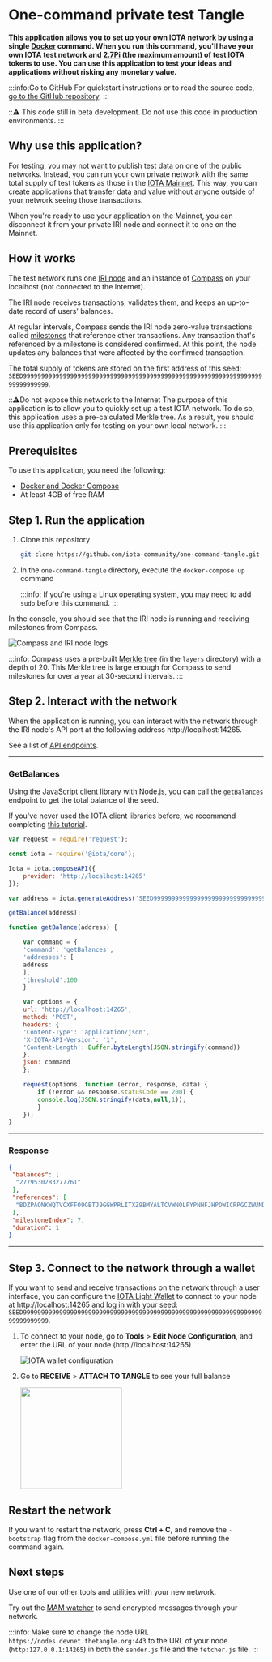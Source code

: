 # One-command private test Tangle

**This application allows you to set up your own IOTA network by using a single [Docker](https://www.docker.com/why-docker) command. When you run this command, you'll have your own IOTA test network and [2.7Pi](root://iota-basics/0.1/references/units-of-iota-tokens.md) (the maximum amount) of test IOTA tokens to use. You can use this application to test your ideas and applications without risking any monetary value.**

:::info:Go to GitHub
For quickstart instructions or to read the source code, [go to the GitHub repository](https://github.com/iota-community/one-command-tangle).
:::

:::warning:
This code still in beta development. Do not use this code in production environments.
:::

## Why use this application?

For testing, you may not want to publish test data on one of the public networks. Instead, you can run your own private network with the same total supply of test tokens as those in the [IOTA Mainnet](root://getting-started/0.1/references/iota-networks.md#mainnet). This way, you can create applications that transfer data and value without anyone outside of your network seeing those transactions.

When you're ready to use your application on the Mainnet, you can disconnect it from your private IRI node and connect it to one on the Mainnet.

## How it works

The test network runs one [IRI node](root://iri/0.1/introduction/overview.md) and an instance of [Compass](root://compass/0.1/introduction/overview.md) on your localhost (not connected to the Internet).

The IRI node receives transactions, validates them, and keeps an up-to-date record of users' balances.

At regular intervals, Compass sends the IRI node zero-value transactions called [milestones](root://the-tangle/0.1/concepts/the-coordinator.md#milestones) that reference other transactions. Any transaction that's referenced by a milestone is considered confirmed. At this point, the node updates any balances that were affected by the confirmed transaction.

The total supply of tokens are stored on the first address of this seed: `SEED99999999999999999999999999999999999999999999999999999999999999999999999999999`.

:::warning:Do not expose this network to the Internet
The purpose of this application is to allow you to quickly set up a test IOTA network. To do so, this application uses a pre-calculated Merkle tree. As a result, you should use this application only for testing on your own local network.
:::

## Prerequisites

To use this application, you need the following:

* [Docker and Docker Compose](https://docs.docker.com/compose/install/)
* At least 4GB of free RAM

## Step 1. Run the application

1. Clone this repository

    ```bash
    git clone https://github.com/iota-community/one-command-tangle.git
    ```
 
2. In the `one-command-tangle` directory, execute the `docker-compose up` command

    :::info:
    If you're using a Linux operating system, you may need to add `sudo` before this command.
    :::

 In the console, you should see that the IRI node is running and receiving milestones from Compass.
 
 ![Compass and IRI node logs](../images/cli.gif)

 :::info:
 Compass uses a pre-built [Merkle tree](root://the-tangle/0.1/concepts/the-coordinator.md#milestones) (in the `layers` directory) with a depth of 20. This Merkle tree is large enough for Compass to send milestones for over a year at 30-second intervals.
 :::
 
## Step 2. Interact with the network

When the application is running, you can interact with the network through the IRI node's API port at the following address http://localhost:14265.

See a list of [API endpoints](root://iri/0.1/references/api-reference.md).

--------------------
### GetBalances
Using the [JavaScript client library](root://client-libraries/0.1/introduction/overview.md) with Node.js, you can call the [`getBalances`](root://iri/0.1/references/api-reference.md#getbalances) endpoint to get the total balance of the seed.

If you've never used the IOTA client libraries before, we recommend completing [this tutorial](root://getting-started/0.1/tutorials/send-a-zero-value-transaction-with-nodejs.md).

 ```js
 var request = require('request');

 const iota = require('@iota/core');

 Iota = iota.composeAPI({
     provider: 'http://localhost:14265'
 });

 var address = iota.generateAddress('SEED99999999999999999999999999999999999999999999999999999999999999999999999999999',0);

 getBalance(address);

 function getBalance(address) {

     var command = {
     'command': 'getBalances',
     'addresses': [
     address
     ],
     'threshold':100
     }

     var options = {
     url: 'http://localhost:14265',
     method: 'POST',
     headers: {
     'Content-Type': 'application/json',
     'X-IOTA-API-Version': '1',
     'Content-Length': Buffer.byteLength(JSON.stringify(command))
     },
     json: command
     };

     request(options, function (error, response, data) {
         if (!error && response.statusCode == 200) {
         console.log(JSON.stringify(data,null,1));
         }
     });
 }
 ```
---
### Response
```json
{
 "balances": [
  "2779530283277761"
 ],
 "references": [
  "BDZPAONKWQTVCXFFO9GBTJ9GGWPRLITXZ9BMYALTCVWNOLFYPNHFJHPDWICRPGCZWUNDQHV9UDEXGW999"
 ],
 "milestoneIndex": 7,
 "duration": 1
}
```
--------------------

## Step 3. Connect to the network through a wallet

If you want to send and receive transactions on the network through a user interface, you can configure the [IOTA Light Wallet](https://github.com/iotaledger/wallet/releases) to connect to your node at http://localhost:14265 and log in with your seed: `SEED99999999999999999999999999999999999999999999999999999999999999999999999999999`.

1. To connect to your node, go to **Tools** > **Edit Node Configuration**, and enter the URL of your node (http://localhost:14265)

    ![IOTA wallet configuration](../images/light-wallet-node-configuration.png)

2. Go to **RECEIVE** > **ATTACH TO TANGLE** to see your full balance

    <img src="../images/light-wallet-test-tangle.png" width="200">

## Restart the network

If you want to restart the network, press **Ctrl + C**, and remove the `-bootstrap` flag from the `docker-compose.yml` file before running the command again.

## Next steps

Use one of our other tools and utilities with your new network.

Try out the [MAM watcher](../mam-watcher/overview.md) to send encrypted messages through your network.

:::info:
Make sure to change the node URL `https://nodes.devnet.thetangle.org:443` to the URL of your node (`http:127.0.0.1:14265`) in both the `sender.js` file and the `fetcher.js` file.
:::
